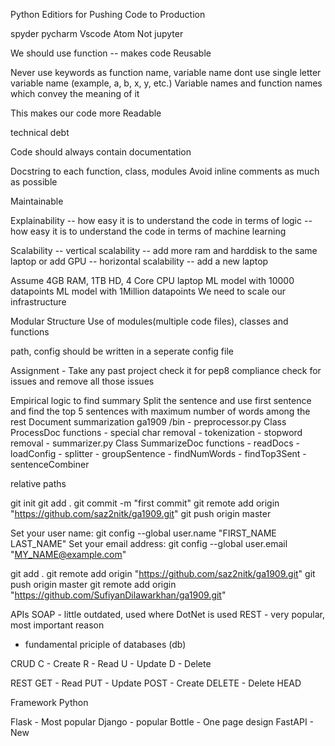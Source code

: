 Python Editiors for Pushing Code to Production

spyder
pycharm
Vscode
Atom
Not jupyter

We should use function
-- makes code Reusable

Never use keywords as function name, variable name
dont use single letter variable name (example, a, b, x, y, etc.)
Variable names and function names which convey the meaning of it

This makes our code more Readable

technical debt

Code should always contain documentation

Docstring to each function, class, modules
Avoid inline comments as much as possible

Maintainable

Explainability
 -- how easy it is to understand the code in terms of logic
 -- how easy it is to understand the code in terms of machine learning
 
Scalability
-- vertical scalability -- add more ram and harddisk to the same laptop or add GPU
-- horizontal scalability -- add a new laptop

Assume 4GB RAM, 1TB HD, 4 Core CPU laptop
ML model with 10000 datapoints
ML model with 1Million datapoints
We need to scale our infrastructure

Modular Structure
Use of modules(multiple code files), classes and functions

path, config should be written in a seperate config file

Assignment - Take any past project check it for pep8 compliance check for issues and remove all those issues

Empirical logic to find summary 
Split the sentence and use first sentence and find the top 5 sentences with maximum number of words among the rest
Document summarization
ga1909
	/bin
    - preprocessor.py
	    Class ProcessDoc
			functions
			- special char removal
			- tokenization
			- stopword removal
	- summarizer.py
        Class SummarizeDoc
			functions
			- readDocs
			- loadConfig
			- splitter
			- groupSentence
			- findNumWords
			- findTop3Sent
			- sentenceCombiner
		
relative paths


git init
git add .
git commit -m "first commit"
git remote add origin "https://github.com/saz2nitk/ga1909.git"
git push origin master

Set your user name:
git config --global user.name "FIRST_NAME LAST_NAME"
Set your email address:
git config --global user.email "MY_NAME@example.com"
	
		
git add .
git remote add origin "https://github.com/saz2nitk/ga1909.git"
git push origin master
git remote add origin "https://github.com/SufiyanDilawarkhan/ga1909.git"

APIs
SOAP - little outdated, used where DotNet is used
REST - very popular, most important reason
 - fundamental priciple of databases (db)
 
CRUD
C - Create
R - Read
U - Update
D - Delete

REST
GET - Read
PUT - Update
POST - Create
DELETE - Delete
HEAD

Framework
Python

Flask - Most popular
Django - popular
Bottle - One page design
FastAPI - New